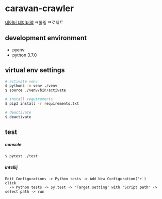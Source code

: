 # caravan-crawler
[네이버 데이터랩](https://datalab.naver.com/shoppingInsight/sCategory.naver) 크롤링 프로젝트

## development environment
- pyenv
- python 3.7.0

## virtual env settings
```bash
# activate venv
$ python3 -m venv ./venv
$ source ./venv/bin/activate

# install requirements
$ pip3 install -r requirements.txt

# deactivate
$ deactivate
```

## test
##### console
```bash
$ pytest ./test
```

##### intellij
```text
Edit Configurations -> Python tests -> Add New Configuration('+') click
  -> Python tests -> py.test -> 'Target setting' with 'Script path' -> select path -> run
``` 